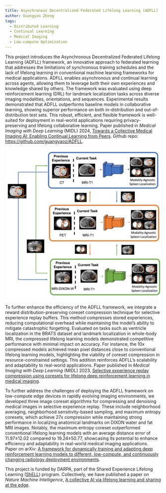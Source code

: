 ```yaml
---
title: Asynchronous Decentralized Federated Lifelong Learning (ADFLL)
author: Guangyao Zheng
tags:
  - Distributed Learning
  - Continual Learning
  - Medical Imaging
  - Low-compute Optimization
---
```


This project introduces the Asynchronous Decentralized Federated Lifelong Learning (ADFLL) framework, an innovative approach to federated learning that addresses the limitations of synchronous training schedules and the lack of lifelong learning in conventional machine learning frameworks for medical applications. ADFLL enables asynchronous and continual learning across agents, allowing them to leverage both their own experiences and knowledge shared by others. The framework was evaluated using deep reinforcement learning (DRL) for landmark localization tasks across diverse imaging modalities, orientations, and sequences. Experimental results demonstrated that ADFLL outperforms baseline models in collaborative learning, showing superior performance on both in-distribution and out-of-distribution test sets. This robust, efficient, and flexible framework is well-suited for deployment in real-world applications requiring privacy-preserving and lifelong collaborative learning. Paper published in *Medical Imaging with Deep Learning* (MIDL) 2024, [Towards a Collective Medical Imaging AI: Enabling Continual Learning from Peers](https://openreview.net/forum?id=FbM7sDDAZ4). Github repo: https://github.com/guangyaoz/ADFLL.

![plain image](/images/ADFLL_Concept_Figure.png)


To further enhance the efficiency of the ADFLL framework, we integrate a reward distribution-preserving coreset compression technique for selective experience replay buffers. This method compresses stored experiences, reducing computational overhead while maintaining the model’s ability to mitigate catastrophic forgetting. Evaluated on tasks such as ventricle localization in the BRATS dataset and landmark localization in whole-body MRI, the compressed lifelong learning models demonstrated competitive performance with minimal impact on accuracy. For instance, the 10x compressed models achieved mean pixel distances close to conventional lifelong learning models, highlighting the viability of coreset compression in resource-constrained settings. This addition reinforces ADFLL’s scalability and adaptability to real-world applications. Paper published in *Medical Imaging with Deep Learning* (MIDL) 2023, [Selective experience replay compression using coresets for lifelong deep reinforcement learning in medical imaging](https://proceedings.mlr.press/v227/zheng24a.html).

To further address the challenges of deploying the ADFLL framework on low-compute edge devices in rapidly evolving imaging environments, we developed three image coreset algorithms for compressing and denoising medical images in selective experience replay. These include neighborhood averaging, neighborhood sensitivity-based sampling, and maximum entropy coresets, which achieve 27x compression while maintaining strong performance in localizing anatomical landmarks on DIXON water and fat MRI images. Notably, the maximum entropy coreset outperformed conventional lifelong learning models with an average distance error of 11.97±12.02 compared to 19.24±50.77, showcasing its potential to enhance efficiency and adaptability in real-world medical imaging applications. Paper on arXiv: [A framework for dynamically training and adapting deep reinforcement learning models to different, low-compute, and continuously changing radiology deployment environments](https://arxiv.org/abs/2306.05310).

This project is funded by DARPA, part of the Shared Experience Lifelong Learning ([ShELL](https://intelligencecommunitynews.com/darpa-launches-shell-program/)) program. Collectively, we have published a paper on *Nature Machine Intelligence*, [A collective AI via lifelong learning and sharing at the edge](https://rdcu.be/dB9zt).
